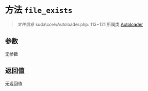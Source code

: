 # 方法 `file_exists`

> *文件信息* suda\core\Autoloader.php: 113~121
> 所属类 [Autoloader](../Autoloader.md)




## 参数


无参数


## 返回值

无返回值
